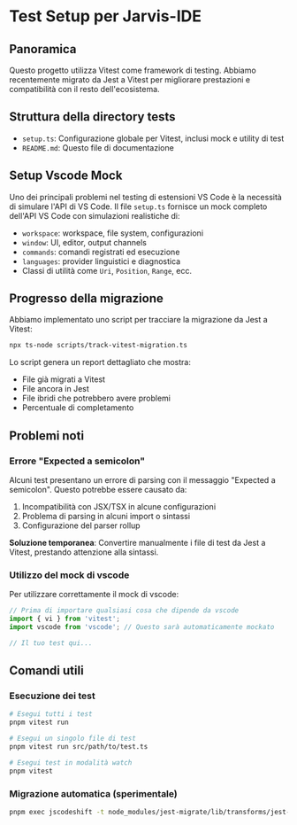 # Test Setup per Jarvis-IDE

## Panoramica

Questo progetto utilizza Vitest come framework di testing. Abbiamo recentemente migrato da Jest a Vitest per migliorare prestazioni e compatibilità con il resto dell'ecosistema.

## Struttura della directory tests

- `setup.ts`: Configurazione globale per Vitest, inclusi mock e utility di test
- `README.md`: Questo file di documentazione

## Setup Vscode Mock

Uno dei principali problemi nel testing di estensioni VS Code è la necessità di simulare l'API di VS Code. Il file `setup.ts` fornisce un mock completo dell'API VS Code con simulazioni realistiche di:

- `workspace`: workspace, file system, configurazioni
- `window`: UI, editor, output channels
- `commands`: comandi registrati ed esecuzione
- `languages`: provider linguistici e diagnostica
- Classi di utilità come `Uri`, `Position`, `Range`, ecc.

## Progresso della migrazione

Abbiamo implementato uno script per tracciare la migrazione da Jest a Vitest:

```bash
npx ts-node scripts/track-vitest-migration.ts
```

Lo script genera un report dettagliato che mostra:
- File già migrati a Vitest
- File ancora in Jest
- File ibridi che potrebbero avere problemi
- Percentuale di completamento

## Problemi noti

### Errore "Expected a semicolon"

Alcuni test presentano un errore di parsing con il messaggio "Expected a semicolon". Questo potrebbe essere causato da:

1. Incompatibilità con JSX/TSX in alcune configurazioni
2. Problema di parsing in alcuni import o sintassi
3. Configurazione del parser rollup

**Soluzione temporanea**: Convertire manualmente i file di test da Jest a Vitest, prestando attenzione alla sintassi.

### Utilizzo del mock di vscode

Per utilizzare correttamente il mock di vscode:

```ts
// Prima di importare qualsiasi cosa che dipende da vscode
import { vi } from 'vitest';
import vscode from 'vscode'; // Questo sarà automaticamente mockato

// Il tuo test qui...
```

## Comandi utili

### Esecuzione dei test

```bash
# Esegui tutti i test
pnpm vitest run

# Esegui un singolo file di test
pnpm vitest run src/path/to/test.ts

# Esegui test in modalità watch
pnpm vitest
```

### Migrazione automatica (sperimentale)

```bash
pnpm exec jscodeshift -t node_modules/jest-migrate/lib/transforms/jest-globals-transform.js <file>
``` 
